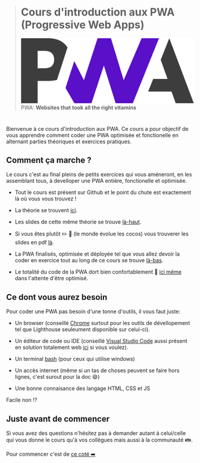 > # Cours d'introduction aux PWA (Progressive Web Apps)
>
> ![bg right:50% 60%](./images/pwa-logo.png)
> PWA: **Websites that took all the right vitamins**

#

Bienvenue à ce cours d'introduction aux PWA. Ce cours a pour objectif de vous apprendre comment coder une PWA optimisée et fonctionelle en alternant parties théoriques et exercices pratiques.

## Comment ça marche ?

Le cours c'est au final pleins de petits exercices qui vous améneront, en les assemblant tous, à develloper une PWA entière, fonctionelle et optimisée.

- Tout le cours est présent sur Github et le point du chute est exactement là où vous vous trouvez !

- La théorie se trouvent [ici](https://github.com/ETML-ES/PWACourse/blob/main/Partie1_BaseJSOutilsDebug.md).

- Les slides de cette même théorie se trouve [là-haut](https://etml-es.github.io/Theorie/Partie1_BaseJSOutilsDebug.html).

- Si vous êtes plutôt :pencil2: :closed_book: (le monde évolue les cocos) vous trouverer les slides en pdf [là]().

- La PWA finalisés, optimisée et déployée tel que vous allez devoir la coder en exercice tout au long de ce cours se trouve [là-bas](https://etml-es.github.io/PWA).

- Le totalité du code de la PWA dort bien confortablement :princess: [ici même](https://github.com/ETML-ES/ETML-ES.github.io/tree/main/PWA) dans l'attente d'être optimisé.

## Ce dont vous aurez besoin

Pour coder une PWA pas besoin d'une tonne d'outils, il vous faut juste:

- Un browser (conseillé [Chrome](https://www.google.com/chrome/) surtout pour les outils de dévellopement tel que Lighthouse seuleument disponible sur celui-ci).

- Un éditeur de code ou IDE (conseillé [Visual Studio Code](https://code.visualstudio.com/) aussi présent en solution totalement web [ici](https://vscode.dev/) si vous voulez).

- Un terminal [bash](https://gitforwindows.org/) (pour ceux qui utilise windows)

- Un accès internet (même si un tas de choses peuvent se faire hors lignes, c'est surout pour la doc :smile:)

- Une bonne connaisance des langage HTML, CSS et JS

Facile non :interrobang:

## Juste avant de commencer

Si vous avez des questions n'hésitez pas à demander autant à celui/celle qui vous donne le cours qu'à vos collègues mais aussi à la communauté :family:.

Pour commencer c'est de [ce coté :arrow_right:](https://github.com/ETML-ES/PWACourse/blob/main/Partie1_BaseJSOutilsDebug.md)
